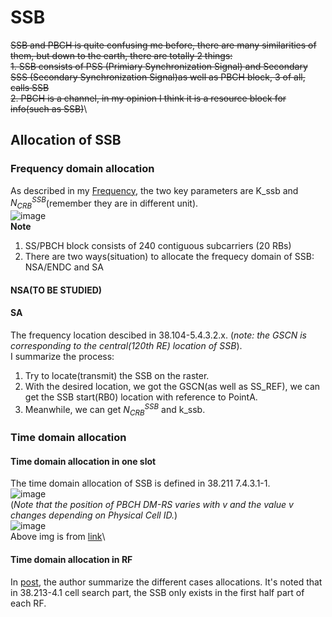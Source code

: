 # SSB 
~~SSB and PBCH is quite confusing me before, there are many similarities of them, but down to the earth, there are totally 2 things:~~\
~~1. SSB consists of PSS (Primiary Synchronization Signal) and Secondary SSS (Secondary Synchronization Signal)as well as PBCH block, 3 of all, calls  SSB~~\
~~2. PBCH is a channel, in my opinion I think it is a resource block for info(such as SSB)~~\
## Allocation of SSB
### Frequency domain allocation
As described in my [Frequency](https://github.com/ZepherL1/5G/blob/main/Frequency.md), the two key parameters are  K_ssb and $N_{CRB}^{SSB}$(remember they are in different unit).\
![image](https://github.com/ZepherL1/5G/assets/157103546/8bdb6fe6-79cb-45e7-826c-5b7ea688a092)\
**Note**
1. SS/PBCH block consists of 240 contiguous subcarriers (20 RBs)
2. There are two ways(situation) to allocate the frequecy domain of SSB: NSA/ENDC and SA

#### NSA(TO BE STUDIED)
#### SA
The frequency location descibed in 38.104-5.4.3.2.x. (_note: the GSCN is corresponding to the central(120th RE) location of SSB_).\
I summarize the process:
1. Try to locate(transmit) the SSB on the raster.
2. With the desired location, we got the GSCN(as well as SS_REF), we can get the SSB start(RB0) location with reference to PointA.
3. Meanwhile, we can get $N_{CRB}^{SSB}$ and k_ssb.

### Time domain allocation
#### Time domain allocation in one slot
The time domain allocation of SSB is defined in 38.211 7.4.3.1-1.\
![image](https://github.com/ZepherL1/5G/assets/157103546/2ec71129-8cf6-4792-a38b-93695f76a56c)\
(_Note that the position of PBCH DM-RS varies with v and the value v changes depending on Physical Cell ID._)\
![image](https://github.com/ZepherL1/5G/assets/157103546/dca08c62-c79b-4727-b882-f28b768b6ac7)\
Above img is from [link](https://www.sharetechnote.com/html/5G/5G_FrameStructure.html#SS_PBCH_FrequencyDomainResourceAllocation)\
#### Time domain allocation in RF
In [post](https://www.sharetechnote.com/html/5G/5G_FrameStructure.html#SS_PBCH_FrequencyDomainResourceAllocation), the author summarize the different cases allocations. It's noted that in 38.213-4.1 cell search part, the SSB only exists in the first half part of each RF.
